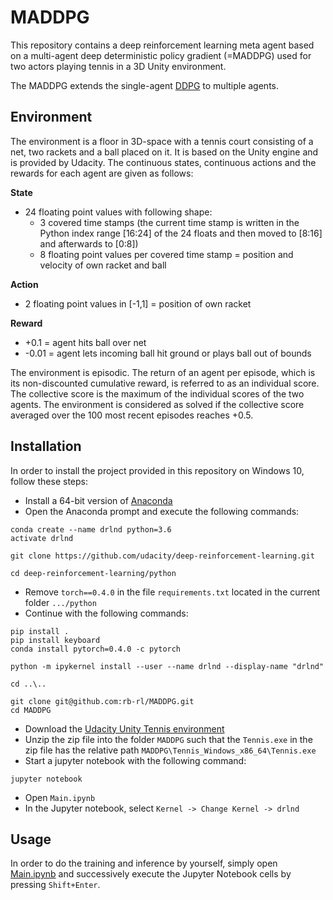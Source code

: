 # MADDPG
This repository contains a deep reinforcement learning meta agent based on a multi-agent deep deterministic policy gradient (=MADDPG) used for two actors playing tennis in a 3D Unity environment.

The MADDPG extends the single-agent [DDPG](https://github.com/rb-rl/DDPG) to multiple agents.

## Environment

The environment is a floor in 3D-space with a tennis court consisting of a net, two rackets and a ball placed on it. It is based on the Unity engine and is provided by Udacity. The continuous states, continuous actions and the rewards for each agent are given as follows:

**State**

- 24 floating point values with following shape:  
  - 3 covered time stamps (the current time stamp is written in the Python index range [16:24] of the 24 floats and then moved to [8:16] and afterwards to [0:8])
  - 8 floating point values per covered time stamp = position and velocity of own racket and ball  

**Action**

- 2 floating point values in [-1,1] = position of own racket

**Reward**

- +0.1  = agent hits ball over net
- -0.01 = agent lets incoming ball hit ground or plays ball out of bounds

The environment is episodic. The return of an agent per episode, which is its non-discounted cumulative reward, is referred to as an individual score. The collective score is the maximum of the individual scores of the two agents. The environment is considered as solved if the collective score averaged over the 100 most recent episodes reaches +0.5.

## Installation

In order to install the project provided in this repository on Windows 10, follow these steps:

- Install a 64-bit version of [Anaconda](https://anaconda.cloud/installers)
- Open the Anaconda prompt and execute the following commands:
```
conda create --name drlnd python=3.6
activate drlnd

git clone https://github.com/udacity/deep-reinforcement-learning.git

cd deep-reinforcement-learning/python
```
- Remove `torch==0.4.0` in the file `requirements.txt` located in the current folder `.../python`
- Continue with the following commands:
```
pip install .
pip install keyboard
conda install pytorch=0.4.0 -c pytorch

python -m ipykernel install --user --name drlnd --display-name "drlnd"

cd ..\..

git clone git@github.com:rb-rl/MADDPG.git
cd MADDPG
```
- Download the [Udacity Unity Tennis environment](https://s3-us-west-1.amazonaws.com/udacity-drlnd/P3/Tennis/Tennis_Windows_x86_64.zip)
- Unzip the zip file into the folder `MADDPG` such that the `Tennis.exe` in the zip file has the relative path `MADDPG\Tennis_Windows_x86_64\Tennis.exe`
- Start a jupyter notebook with the following command:
```
jupyter notebook
```
- Open `Main.ipynb`
- In the Jupyter notebook, select `Kernel -> Change Kernel -> drlnd`

## Usage

In order to do the training and inference by yourself, simply open [Main.ipynb](Main.ipynb) and successively execute the Jupyter Notebook cells by pressing `Shift+Enter`.
